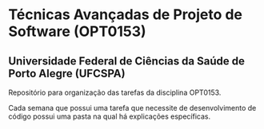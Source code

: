 # Técnicas Avançadas de Projeto de Software (OPT0153)
## Universidade Federal de Ciências da Saúde de Porto Alegre (UFCSPA)

Repositório para organização das tarefas da disciplina OPT0153. 

Cada semana que possui uma tarefa que necessite de desenvolvimento de código possui uma pasta na qual há explicações específicas.